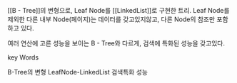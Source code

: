 
[[B - Tree]]의 변형으로, Leaf Node를 [[LinkedList]]로 구현한 트리.
Leaf Node를 제외한 다른 내부 Node(페이지)는 데이터를 갖고있지않고,
다른 Node의 참조만 포함하고 있다.

여러 연산에 고른 성능을 보이는 B - Tree와 다르게,
검색에 특화된 성능을 갖고있다.


key Words

B-Tree의 변형
LeafNode-LinkedList
검색특화 성능
